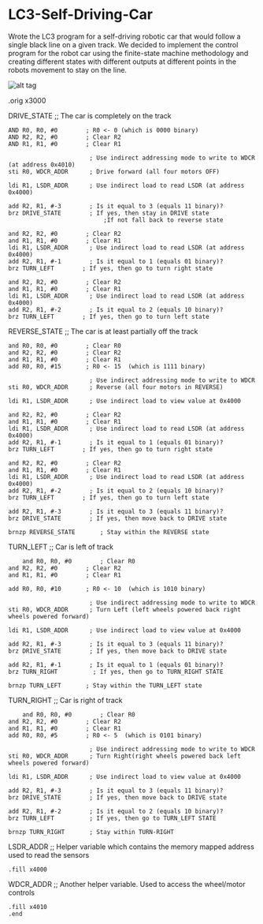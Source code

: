 # LC3-Self-Driving-Car
Wrote the LC3 program for a self-driving robotic car that would follow a single black line on a given track.
We decided to implement the control program for the robot car using the finite-state machine methodology and creating different states with different outputs at different points in the robots movement to stay on the line.

![alt tag](https://raw.githubusercontent.com/BigMarbz/LC3-Self-Driving-Car/blob/master/fsm.png)

.orig x3000

DRIVE_STATE ;; The car is completely on the track

	AND R0, R0, #0        ; R0 <- 0 (which is 0000 binary)
	AND R2, R2, #0        ; Clear R2
	AND R1, R1, #0        ; Clear R1

	                       ; Use indirect addressing mode to write to WDCR (at address 0x4010)
	sti R0, WDCR_ADDR      ; Drive forward (all four motors OFF)

	ldi R1, LSDR_ADDR      ; Use indirect load to read LSDR (at address 0x4000)

	add R2, R1, #-3        ; Is it equal to 3 (equals 11 binary)?
	brz DRIVE_STATE        ; If yes, then stay in DRIVE state
                               ;If not fall back to reverse state

	and R2, R2, #0        ; Clear R2
	and R1, R1, #0        ; Clear R1
	ldi R1, LSDR_ADDR      ; Use indirect load to read LSDR (at address 0x4000)
	add R2, R1, #-1        ; Is it equal to 1 (equals 01 binary)?
	brz TURN_LEFT        ; If yes, then go to turn right state

	and R2, R2, #0        ; Clear R2
	and R1, R1, #0        ; Clear R1
	ldi R1, LSDR_ADDR      ; Use indirect load to read LSDR (at address 0x4000)
	add R2, R1, #-2        ; Is it equal to 2 (equals 10 binary)?
	brz TURN_LEFT        ; If yes, then go to turn left state

REVERSE_STATE ;; The car is at least partially off the track
	
	and R0, R0, #0        ; Clear R0
	and R2, R2, #0        ; Clear R2
	and R1, R1, #0        ; Clear R1
	add R0, R0, #15	      ; R0 <- 15  (which is 1111 binary)

	                       ; Use indirect addressing mode to write to WDCR
	sti R0, WDCR_ADDR      ; Reverse (all four motors in REVERSE)

	ldi R1, LSDR_ADDR      ; Use indirect load to view value at 0x4000 

	and R2, R2, #0        ; Clear R2
	and R1, R1, #0        ; Clear R1
	ldi R1, LSDR_ADDR      ; Use indirect load to read LSDR (at address 0x4000)
	add R2, R1, #-1        ; Is it equal to 1 (equals 01 binary)?
	brz TURN_LEFT        ; If yes, then go to turn right state

	and R2, R2, #0        ; Clear R2
	and R1, R1, #0        ; Clear R1
	ldi R1, LSDR_ADDR      ; Use indirect load to read LSDR (at address 0x4000)
	add R2, R1, #-2        ; Is it equal to 2 (equals 10 binary)?
	brz TURN_LEFT        ; If yes, then go to turn left state

	add R2, R1, #-3        ; Is it equal to 3 (equals 11 binary)?
	brz DRIVE_STATE        ; If yes, then move back to DRIVE state		

	brnzp REVERSE_STATE       ; Stay within the REVERSE state



TURN_LEFT ;; Car is left of track

        and R0, R0, #0        ; Clear R0
	and R2, R2, #0        ; Clear R2
	and R1, R1, #0        ; Clear R1

	add R0, R0, #10	      ; R0 <- 10  (which is 1010 binary)

	                       ; Use indirect addressing mode to write to WDCR
	sti R0, WDCR_ADDR      ; Turn Left (left wheels powered back right wheels powered forward)

	ldi R1, LSDR_ADDR      ; Use indirect load to view value at 0x4000 

	add R2, R1, #-3        ; Is it equal to 3 (equals 11 binary)?
	brz DRIVE_STATE        ; If yes, then move back to DRIVE state	

	add R2, R1, #-1        ; Is it equal to 1 (equals 01 binary)?
	brz TURN_RIGHT          ; If yes, then go to TURN_RIGHT STATE	

	brnzp TURN_LEFT       ; Stay within the TURN_LEFT state

	
TURN_RIGHT ;; Car is right of track

        and R0, R0, #0        ; Clear R0
	and R2, R2, #0        ; Clear R2
	and R1, R1, #0        ; Clear R1
	add R0, R0, #5	      ; R0 <- 5  (which is 0101 binary)

	                       ; Use indirect addressing mode to write to WDCR
	sti R0, WDCR_ADDR      ; Turn Right(right wheels powered back left wheels powered forward)

	ldi R1, LSDR_ADDR      ; Use indirect load to view value at 0x4000 

	add R2, R1, #-3        ; Is it equal to 3 (equals 11 binary)?
	brz DRIVE_STATE        ; If yes, then move back to DRIVE state	
	
	add R2, R1, #-2        ; Is it equal to 2 (equals 10 binary)?
	brz TURN_LEFT          ; If yes, then go to TURN_LEFT STATE

	brnzp TURN_RIGHT       ; Stay within TURN-RIGHT

LSDR_ADDR ;; Helper variable which contains the memory mapped address used to read the sensors

	.fill x4000

WDCR_ADDR ;; Another helper variable. Used to access the wheel/motor controls

	.fill x4010
	.end
